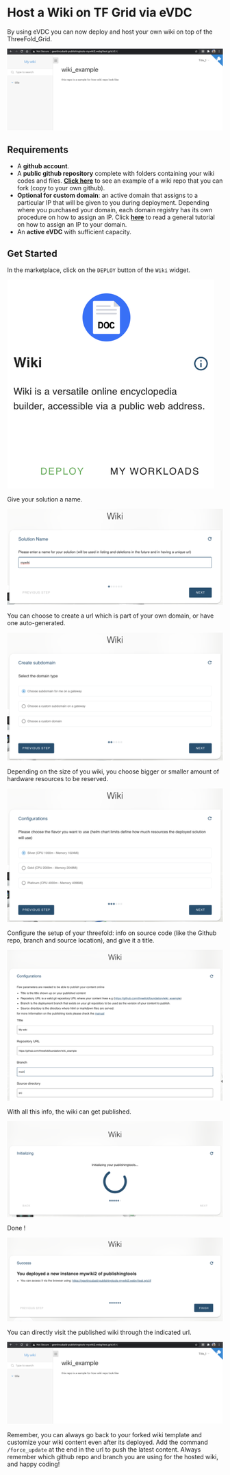 # Host a Wiki on TF Grid via eVDC

By using eVDC you can now deploy and host your own wiki on top of the ThreeFold_Grid.

![](img/evdc_wiki_11_wiki_result.png)

## Requirements

- A **github account**.
- A **public github repository** complete with folders containing your wiki codes and files. [**Click here**](https://github.com/threefoldfoundation/wiki_example) to see an example of a wiki repo that you can fork (copy to your own github).
- **Optional for custom domain**: an active domain that assigns to a particular IP that will be given to you during deployment. Depending where you purchased your domain, each domain registry has its own procedure on how to assign an IP. Click [**here**](https://www.hostmysite.com/support/cpanel/dns/domain_point/) to read a general tutorial on how to assign an IP to your domain.
- An **active eVDC** with sufficient capacity.

## Get Started

In the marketplace, click on the `DEPLOY` button of the `Wiki` widget.

![](img/evdc_wiki_01_widget.png)

Give your solution a name.

![](img/evdc_wiki_02_chatflow_name.png)

You can choose to create a url which is part of your own domain, or have one auto-generated.

![](img/evdc_wiki_03_chatflow_subdomain.png)

Depending on the size of you wiki, you choose bigger or smaller amount of hardware resources to be reserved.

![](img/evdc_wiki_04_chatflow_config_size.png)

Configure the setup of your threefold: info on source code (like the Github repo, branch and source location), and give it a title.

![](img/evdc_wiki_05a_chatflow_config_wiki.png)

With all this info, the wiki can get published.

![](img/evdc_wiki_06_chatflow_init.png)

Done !

![](img/evdc_wiki_07_chatflow_success.png)

You can directly visit the published wiki through the indicated url.

![](img/evdc_wiki_11_wiki_result.png)

Remember, you can always go back to your forked wiki template and customize your wiki content even after its deployed. Add the command `/force_update` at the end in the url to push the latest content.
Always remember which github repo and branch you are using for the hosted wiki, and happy coding!
